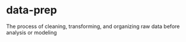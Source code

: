 # data-prep
The process of cleaning, transforming, and organizing raw data before analysis or modeling
